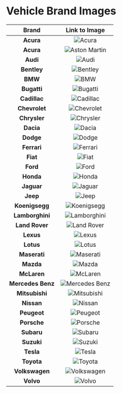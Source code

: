 # Vehicle Brand Images
| Brand | Link to Image
| :-: | :-: |
| **Acura** | ![Acura](https://dev.goldencoastrp.com/brands/acura.png) |
| **Acura** | ![Aston Martin](https://dev.goldencoastrp.com/brands/aston-martin.png) |
| **Audi** | ![Audi](https://dev.goldencoastrp.com/brands/audi.png) |
| **Bentley** | ![Bentley](https://dev.goldencoastrp.com/brands/bentley.png) |
| **BMW** | ![BMW](https://dev.goldencoastrp.com/brands/bmw.png) |
| **Bugatti** | ![Bugatti](https://dev.goldencoastrp.com/brands/bugatti.png) |
| **Cadillac** | ![Cadillac](https://dev.goldencoastrp.com/brands/cadillac.png) |
| **Chevrolet** | ![Chevrolet](https://dev.goldencoastrp.com/brands/chevrolet.png) |
| **Chrysler** | ![Chrysler](https://dev.goldencoastrp.com/brands/chrysler.png) |
| **Dacia** | ![Dacia](https://dev.goldencoastrp.com/brands/dacia.png) |
| **Dodge** | ![Dodge](https://dev.goldencoastrp.com/brands/dodge.png) |
| **Ferrari** | ![Ferrari](https://dev.goldencoastrp.com/brands/ferrari.png) |
| **Fiat** | ![Fiat](https://dev.goldencoastrp.com/brands/fiat.png) |
| **Ford** | ![Ford](https://dev.goldencoastrp.com/brands/ford.png) |
| **Honda** | ![Honda](https://dev.goldencoastrp.com/brands/honda.png) |
| **Jaguar** | ![Jaguar](https://dev.goldencoastrp.com/brands/jaguar.png) |
| **Jeep** | ![Jeep](https://dev.goldencoastrp.com/brands/jeep.png) |
| **Koenigsegg** | ![Koenigsegg](https://dev.goldencoastrp.com/brands/koenigsegg.png) |
| **Lamborghini** | ![Lamborghini](https://dev.goldencoastrp.com/brands/lamborghini.png) |
| **Land Rover** | ![Land Rover](https://dev.goldencoastrp.com/brands/land-rover.png) |
| **Lexus** | ![Lexus](https://dev.goldencoastrp.com/brands/lexus.png) |
| **Lotus** | ![Lotus](https://dev.goldencoastrp.com/brands/lotus.png) |
| **Maserati** | ![Maserati](https://dev.goldencoastrp.com/brands/maserati.png) |
| **Mazda** | ![Mazda](https://dev.goldencoastrp.com/brands/mazda.png) |
| **McLaren** | ![McLaren](https://dev.goldencoastrp.com/brands/mclaren.png) |
| **Mercedes Benz** | ![Mercedes Benz](https://dev.goldencoastrp.com/brands/mercedes-benz.png) |
| **Mitsubishi** | ![Mitsubishi](https://dev.goldencoastrp.com/brands/mitsubishi.png) |
| **Nissan** | ![Nissan](https://dev.goldencoastrp.com/brands/nissan.png) |
| **Peugeot** | ![Peugeot](https://dev.goldencoastrp.com/brands/peugeot.png) |
| **Porsche** | ![Porsche](https://dev.goldencoastrp.com/brands/porsche.png) |
| **Subaru** | ![Subaru](https://dev.goldencoastrp.com/brands/subaru.png) |
| **Suzuki** | ![Suzuki](https://dev.goldencoastrp.com/brands/suzuki.png) |
| **Tesla** | ![Tesla](https://dev.goldencoastrp.com/brands/tesla.png) |
| **Toyota** | ![Toyota](https://dev.goldencoastrp.com/brands/toyota.png) |
| **Volkswagen** | ![Volkswagen](https://dev.goldencoastrp.com/brands/volkswagen.png) |
| **Volvo** | ![Volvo](https://dev.goldencoastrp.com/brands/volvo.png) |
